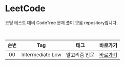 # LeetCode
코딩 테스트 대비 CodeTree 문제 풀이 모음 repository입니다.

<br>

| 순번 | Tag                          | 태그                | 바로가기 |
| :--: | :--------------------------: | :-----------------: | :-------:|
| 00 | Intermediate Low | 알고리즘 입문 | [바로가기](https://github.com/EUNJEONGMUN/CodingTest/tree/main/CodeTree/IntermediateLow)|
